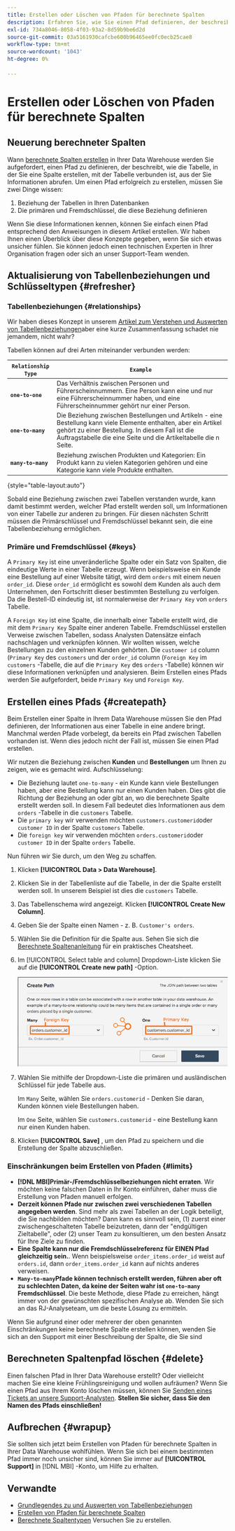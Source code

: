 ```yaml
---
title: Erstellen oder Löschen von Pfaden für berechnete Spalten
description: Erfahren Sie, wie Sie einen Pfad definieren, der beschreibt, wie die Tabelle, in der Sie eine Spalte erstellen, mit der Tabelle zusammenhängt, aus der Sie Informationen abrufen.
exl-id: 734a8046-8058-4f03-93a2-8d59b9be6d2d
source-git-commit: 03a5161930cafcbe600b96465ee0fc0ecb25cae8
workflow-type: tm+mt
source-wordcount: '1043'
ht-degree: 0%

---
```


# Erstellen oder Löschen von Pfaden für berechnete Spalten

## Neuerung berechneter Spalten

Wann [berechnete Spalten erstellen](../data-warehouse-mgr/creating-calculated-columns.md) in Ihrer Data Warehouse werden Sie aufgefordert, einen Pfad zu definieren, der beschreibt, wie die Tabelle, in der Sie eine Spalte erstellen, mit der Tabelle verbunden ist, aus der Sie Informationen abrufen. Um einen Pfad erfolgreich zu erstellen, müssen Sie zwei Dinge wissen:

1. Beziehung der Tabellen in Ihren Datenbanken
1. Die primären und Fremdschlüssel, die diese Beziehung definieren

Wenn Sie diese Informationen kennen, können Sie einfach einen Pfad entsprechend den Anweisungen in diesem Artikel erstellen. Wir haben Ihnen einen Überblick über diese Konzepte gegeben, wenn Sie sich etwas unsicher fühlen. Sie können jedoch einen technischen Experten in Ihrer Organisation fragen oder sich an unser Support-Team wenden.

## Aktualisierung von Tabellenbeziehungen und Schlüsseltypen {#refresher}

### Tabellenbeziehungen {#relationships}

Wir haben dieses Konzept in unserem [Artikel zum Verstehen und Auswerten von Tabellenbeziehungen](../../data-analyst/data-warehouse-mgr/table-relationships.md)aber eine kurze Zusammenfassung schadet nie jemandem, nicht wahr?

Tabellen können auf drei Arten miteinander verbunden werden:

| **`Relationship Type`** | **`Example`** |
|-----|-----|
| **`one-to-one`** | Das Verhältnis zwischen Personen und Führerscheinnummern. Eine Person kann eine und nur eine Führerscheinnummer haben, und eine Führerscheinnummer gehört nur einer Person. |
| **`one-to-many`** | Die Beziehung zwischen Bestellungen und Artikeln - eine Bestellung kann viele Elemente enthalten, aber ein Artikel gehört zu einer Bestellung. In diesem Fall ist die Auftragstabelle die eine Seite und die Artikeltabelle die n Seite. |
| **`many-to-many`** | Beziehung zwischen Produkten und Kategorien: Ein Produkt kann zu vielen Kategorien gehören und eine Kategorie kann viele Produkte enthalten. |

{style=&quot;table-layout:auto&quot;}

Sobald eine Beziehung zwischen zwei Tabellen verstanden wurde, kann damit bestimmt werden, welcher Pfad erstellt werden soll, um Informationen von einer Tabelle zur anderen zu bringen. Für diesen nächsten Schritt müssen die Primärschlüssel und Fremdschlüssel bekannt sein, die eine Tabellenbeziehung ermöglichen.

### Primäre und Fremdschlüssel {#keys}

A `Primary Key` ist eine unveränderliche Spalte oder ein Satz von Spalten, die eindeutige Werte in einer Tabelle erzeugt. Wenn beispielsweise ein Kunde eine Bestellung auf einer Website tätigt, wird dem `orders` mit einem neuen `order_id`. Diese `order_id` ermöglicht es sowohl dem Kunden als auch dem Unternehmen, den Fortschritt dieser bestimmten Bestellung zu verfolgen. Da die Bestell-ID eindeutig ist, ist normalerweise der `Primary Key` von `orders` Tabelle.

A `Foreign Key` ist eine Spalte, die innerhalb einer Tabelle erstellt wird, die mit dem `Primary Key` Spalte einer anderen Tabelle. Fremdschlüssel erstellen Verweise zwischen Tabellen, sodass Analysten Datensätze einfach nachschlagen und verknüpfen können. Wir wollten wissen, welche Bestellungen zu den einzelnen Kunden gehörten. Die `customer id` column (`Primary Key` des `customers` und der `order_id` column (`Foreign Key` im `customers` -Tabelle, die auf die `Primary Key` des `orders` -Tabelle) können wir diese Informationen verknüpfen und analysieren. Beim Erstellen eines Pfads werden Sie aufgefordert, beide `Primary Key` und `Foreign Key`.

## Erstellen eines Pfads {#createpath}

Beim Erstellen einer Spalte in Ihrem Data Warehouse müssen Sie den Pfad definieren, der Informationen aus einer Tabelle in eine andere bringt. Manchmal werden Pfade vorbelegt, da bereits ein Pfad zwischen Tabellen vorhanden ist. Wenn dies jedoch nicht der Fall ist, müssen Sie einen Pfad erstellen.

Wir nutzen die Beziehung zwischen **Kunden** und **Bestellungen** um Ihnen zu zeigen, wie es gemacht wird. Aufschlüsselung:

* Die Beziehung lautet `one-to-many` - ein Kunde kann viele Bestellungen haben, aber eine Bestellung kann nur einen Kunden haben. Dies gibt die Richtung der Beziehung an oder gibt an, wo die berechnete Spalte erstellt werden soll. In diesem Fall bedeutet dies Informationen aus dem `orders` -Tabelle in die `customers` Tabelle.
* Die `primary key` wir verwenden möchten `customers.customerid`oder `customer ID` in der Spalte `customers` Tabelle.
* Die `foreign key` wir verwenden möchten `orders.customerid`oder `customer ID` in der Spalte `orders` Tabelle.

Nun führen wir Sie durch, um den Weg zu schaffen.

1. Klicken **[!UICONTROL Data > Data Warehouse]**.
1. Klicken Sie in der Tabellenliste auf die Tabelle, in der die Spalte erstellt werden soll. In unserem Beispiel ist dies die `customers` Tabelle.
1. Das Tabellenschema wird angezeigt. Klicken **[!UICONTROL Create New Column]**.
1. Geben Sie der Spalte einen Namen - z. B. `Customer's orders`.
1. Wählen Sie die Definition für die Spalte aus. Sehen Sie sich die [Berechnete Spaltenanleitung](../data-warehouse-mgr/creating-calculated-columns.md) für ein praktisches Cheatsheet.
1. Im [!UICONTROL Select table and column] Dropdown-Liste klicken Sie auf die **[!UICONTROL Create new path]** -Option.

   ![Erstellen von Pfaden für berechnete Spalten modal](../../assets/Creating_Paths_modal.png)

1. Wählen Sie mithilfe der Dropdown-Liste die primären und ausländischen Schlüssel für jede Tabelle aus.

   Im `Many` Seite, wählen Sie `orders.customerid` - Denken Sie daran, Kunden können viele Bestellungen haben.

   Im `One` Seite, wählen Sie `customers.customerid` - eine Bestellung kann nur einen Kunden haben.

1. Klicken **[!UICONTROL Save]** , um den Pfad zu speichern und die Erstellung der Spalte abzuschließen.

### Einschränkungen beim Erstellen von Pfaden {#limits}

* **[!DNL MBI]Primär-/Fremdschlüsselbeziehungen nicht erraten**. Wir möchten keine falschen Daten in Ihr Konto einführen, daher muss die Erstellung von Pfaden manuell erfolgen.
* **Derzeit können Pfade nur zwischen zwei verschiedenen Tabellen angegeben werden**. Sind mehr als zwei Tabellen an der Logik beteiligt, die Sie nachbilden möchten? Dann kann es sinnvoll sein, (1) zuerst einer zwischengeschalteten Tabelle beizutreten, dann der &quot;endgültigen Zieltabelle&quot;, oder (2) unser Team zu konsultieren, um den besten Ansatz für Ihre Ziele zu finden.
* **Eine Spalte kann nur die Fremdschlüsselreferenz für EINEN Pfad gleichzeitig sein.**. Wenn beispielsweise `order_items.order_id` weist auf `orders.id`, dann `order_items.order_id` kann auf nichts anderes verweisen.
* **`Many-to-many`Pfade können technisch erstellt werden, führen aber oft zu schlechten Daten, da keine der Seiten wahr ist `one-to-many` Fremdschlüssel**. Die beste Methode, diese Pfade zu erreichen, hängt immer von der gewünschten spezifischen Analyse ab. Wenden Sie sich an das RJ-Analyseteam, um die beste Lösung zu ermitteln.

Wenn Sie aufgrund einer oder mehrerer der oben genannten Einschränkungen keine berechnete Spalte erstellen können, wenden Sie sich an den Support mit einer Beschreibung der Spalte, die Sie sind

## Berechneten Spaltenpfad löschen {#delete}

Einen falschen Pfad in Ihrer Data Warehouse erstellt? Oder vielleicht machen Sie eine kleine Frühlingsreinigung und wollen aufräumen? Wenn Sie einen Pfad aus Ihrem Konto löschen müssen, können Sie [Senden eines Tickets an unsere Support-Analysten](../../guide-overview.md). **Stellen Sie sicher, dass Sie den Namen des Pfads einschließen!**

## Aufbrechen {#wrapup}

Sie sollten sich jetzt beim Erstellen von Pfaden für berechnete Spalten in Ihrer Data Warehouse wohlfühlen. Wenn Sie sich bei einem bestimmten Pfad immer noch unsicher sind, können Sie immer auf **[!UICONTROL Support]** in [!DNL MBI] -Konto, um Hilfe zu erhalten.

## Verwandte

* [Grundlegendes zu und Auswerten von Tabellenbeziehungen](../data-warehouse-mgr/table-relationships.md)
* [Erstellen von Pfaden für berechnete Spalten](../data-warehouse-mgr/create-paths-calc-columns.md)
* [Berechnete Spaltentypen](../data-warehouse-mgr/calc-column-types.md) Versuchen Sie zu erstellen.
